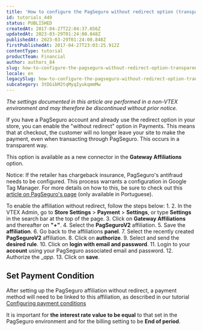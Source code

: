 ```yaml
---
title: 'How to configure the PagSeguro without redirect option (transparent)'
id: tutorials_449
status: PUBLISHED
createdAt: 2017-04-27T22:04:37.656Z
updatedAt: 2023-03-29T01:24:00.848Z
publishedAt: 2023-03-29T01:24:00.848Z
firstPublishedAt: 2017-04-27T23:03:25.912Z
contentType: tutorial
productTeam: Financial
author: authors_84
slug: how-to-configure-the-pagseguro-without-redirect-option-transparent
locale: en
legacySlug: how-to-configure-the-pagseguro-without-redirect-option-transparent
subcategory: 3tDGibM2tqMyqIyukqmmMw
---
```


_The settings documented in this article are performed in a non-VTEX environment and may therefore be discontinued without prior notice._

If you have a PagSeguro account and already use the redirect option in your store, you can enable the "without redirect" option in Payments. This means that at checkout, the customer will no longer leave your site to make the payment, even when transacting through PagSeguro. This occurs in a transparent way.

This option is available as a new connector in the **Gateway Affiliations** option.

Notice: If the retailer has chargeback insurance, PagSeguro's antifraud needs to be configured. This process warrants a configuration in Google Tag Manager. For more details on how to this, be sure to check out this [article on PagSeguro's page](https://dev.pagseguro.uol.com.br/v2/docs/configurando-device-fingerprint) (only available in Portuguese).

To enable the affiliation without redirect, follow the steps below:
1. 
2. In the VTEX Admin, go to **Store Settings** > **Payment** > **Settings**, or type **Settings** in the search bar at the top of the page.
3. Click on __Gateway Affiliations__ and thereafter on __"+"__.
4. Select the __PagSeguroV2__ affiliation.
5. Save the __affiliation__.
6. Go back to the affiliations __panel__.
7. Select the recently created __PagSeguroV2__ affiliation.
8. Click on __authorize__.
9. Select and send the __desired rule__.
10. Click on __login with email and password__.
11. Login to your __account__ using your PagSeguro associated email and password.
12. Authorize the __app_.
13. Click on __save__.

## Set Payment Condition

After setting up the PagSeguro affiliation without redirect, a payment method will need to be linked to this affiliation, as described in our tutorial [Configuring payment conditions](/tutorial/how-to-configure-payment-conditions--tutorials_455)

It is important for __the interest rate value to be equal__ to that set in the PagSeguro environment and for the billing setting to be __End of period__.

